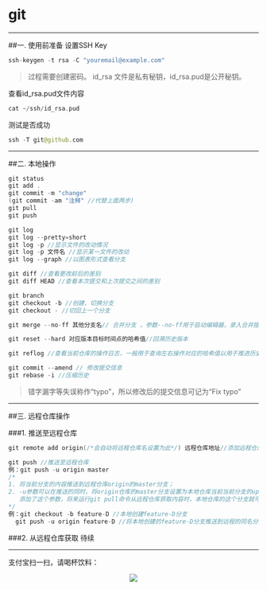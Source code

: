 # git 
---
##一. 使用前准备
  设置SSH Key
  
  ```swift
  ssh-keygen -t rsa -C "youremail@example.com"
  ```
  >过程需要创建密码。
  >id\_rsa 文件是私有秘钥，id\_rsa.pud是公开秘钥。

 查看id_rsa.pud文件内容
 
 ```swift
 cat ~/ssh/id_rsa.pud
 ```

 测试是否成功

 ```swift
 ssh -T git@github.com
 ```
 
 ---
##二. 本地操作
 
 
 ```swift
 git status
 git add .
 git commit -m "change"
 (git commit -am "注释" //代替上面两步)
 git pull
 git push
 ```
 
 ```swift
 git log
 git log --pretty=short
 git log -p //显示文件的改动情况
 git log -p 文件名 //显示某一文件的改动
 git log --graph //以图表形式查看分支
 ```
 
 ```swift
 git diff //查看更改前后的差别
 git diff HEAD //查看本次提交和上次提交之间的差别
 ```
 
 ```swift
 git branch
 git checkout -b //创建、切换分支 
 git checkout - //切回上一个分支
 ```

 ```swift
 git merge --no-ff 其他分支名// 合并分支 ，参数--no-ff用于启动编辑器，录入合并提交的信息。
 ```

 ```swift
 git reset --hard 对应版本目标时间点的哈希值//回溯历史版本
 ```

 ```swift
 git reflog //查看当前仓库的操作日志，一般用于查询左右操作对应的哈希值以用于推进历史版本
 ```
 
 ```swift
 git commit --amend // 修改提交信息
 git rebase -i //压缩历史
 ```

 >错字漏字等失误称作“typo”，所以修改后的提交信息可记为“Fix typo”

---
##三. 远程仓库操作

###1. 推送至远程仓库

 ```swift
 git remote add origin(/*会自动将远程仓库名设置为此*/) 远程仓库地址//添加远程仓库，将某一远程仓库设置为本地仓库的远程仓库
 ```
 
 ```swift
 git push //推送至远程仓库
 例：git push -u origin master 
 /*
 1. 将当前分支的内容推送到远程仓库origin的master分支；
 2. -u参数可以在推送的同时，将origin仓库的master分支设置为本地仓库当前当前分支的upstream（上游）；
    添加了这个参数，将来运行git pull命令从远程仓库获取内容时，本地仓库的这个分支就可以直接从origin的master分支获取内容，省去了另外添加参数的麻烦。
 */
 例：git checkout -b feature-D //本地创建feature-D分支 
   git push -u origin feature-D //将本地创建的feature-D分支推送到远程的同名分支下，其会默认在远程创建一个feature-D分支。
 ```

###2. 从远程仓库获取
待续


---
 支付宝扫一扫，请喝杯饮料：
<center>
    <p><img src="http://7xoxd4.com1.z0.glb.clouddn.com/屏幕快照%202015-12-12%20下午11.34.02.png" align="center"></p>
</center>



